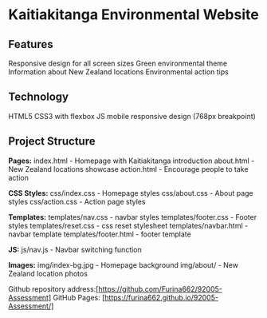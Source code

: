 # Kaitiakitanga Environmental Website

## Features

Responsive design for all screen sizes
Green environmental theme
Information about New Zealand locations
Environmental action tips

## Technology

HTML5
CSS3 with flexbox
JS
mobile responsive design (768px breakpoint)

## Project Structure

**Pages:**
index.html - Homepage with Kaitiakitanga introduction
about.html - New Zealand locations showcase
action.html - Encourage people to take action

**CSS Styles:**
css/index.css - Homepage styles
css/about.css - About page styles
css/action.css - Action page styles

**Templates:**
templates/nav.css - navbar styles
templates/footer.css - Footer styles
templates/reset.css - css reset stylesheet
templates/navbar.html - navbar template
templates/footer.html - footer template

**JS:**
js/nav.js - Navbar switching function

**Images:**
img/index-bg.jpg - Homepage background
img/about/ - New Zealand location photos


Github repository address:[https://github.com/Furina662/92005-Assessment]
GitHub Pages: [https://furina662.github.io/92005-Assessment/]